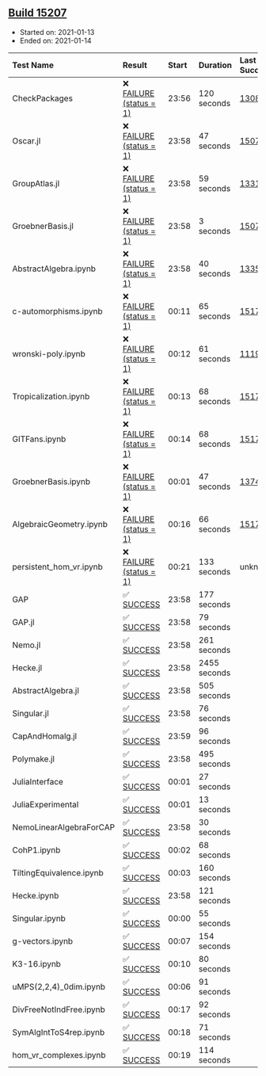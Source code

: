 ## [Build 15207](https://oscarci.mathematik.uni-kl.de/job/oscar/15207/)

* Started on: 2021-01-13
* Ended on: 2021-01-14

| Test Name    | Result | Start | Duration | Last Success | First Failure |
|:-------------|:-------|:------|:---------|:-------------|:--------------|
| CheckPackages | ❌ [FAILURE (status = 1)](https://oscarci.mathematik.uni-kl.de/job/oscar/15207/artifact/logs/build-15207/CheckPackages.log) | 23:56 | 120 seconds | [13085](https://oscarci.mathematik.uni-kl.de/job/oscar/13085/) | [13086](https://oscarci.mathematik.uni-kl.de/job/oscar/13086/) |
| Oscar.jl | ❌ [FAILURE (status = 1)](https://oscarci.mathematik.uni-kl.de/job/oscar/15207/artifact/logs/build-15207/Oscar.jl.log) | 23:58 | 47 seconds | [15079](https://oscarci.mathematik.uni-kl.de/job/oscar/15079/) | [15080](https://oscarci.mathematik.uni-kl.de/job/oscar/15080/) |
| GroupAtlas.jl | ❌ [FAILURE (status = 1)](https://oscarci.mathematik.uni-kl.de/job/oscar/15207/artifact/logs/build-15207/GroupAtlas.jl.log) | 23:58 | 59 seconds | [13311](https://oscarci.mathematik.uni-kl.de/job/oscar/13311/) | [13312](https://oscarci.mathematik.uni-kl.de/job/oscar/13312/) |
| GroebnerBasis.jl | ❌ [FAILURE (status = 1)](https://oscarci.mathematik.uni-kl.de/job/oscar/15207/artifact/logs/build-15207/GroebnerBasis.jl.log) | 23:58 | 3 seconds | [15079](https://oscarci.mathematik.uni-kl.de/job/oscar/15079/) | [15080](https://oscarci.mathematik.uni-kl.de/job/oscar/15080/) |
| AbstractAlgebra.ipynb | ❌ [FAILURE (status = 1)](https://oscarci.mathematik.uni-kl.de/job/oscar/15207/artifact/logs/build-15207/AbstractAlgebra.ipynb.log) | 23:58 | 40 seconds | [13355](https://oscarci.mathematik.uni-kl.de/job/oscar/13355/) | [13356](https://oscarci.mathematik.uni-kl.de/job/oscar/13356/) |
| c-automorphisms.ipynb | ❌ [FAILURE (status = 1)](https://oscarci.mathematik.uni-kl.de/job/oscar/15207/artifact/logs/build-15207/c-automorphisms.ipynb.log) | 00:11 | 65 seconds | [15177](https://oscarci.mathematik.uni-kl.de/job/oscar/15177/) | [15180](https://oscarci.mathematik.uni-kl.de/job/oscar/15180/) |
| wronski-poly.ipynb | ❌ [FAILURE (status = 1)](https://oscarci.mathematik.uni-kl.de/job/oscar/15207/artifact/logs/build-15207/wronski-poly.ipynb.log) | 00:12 | 61 seconds | [11192](https://oscarci.mathematik.uni-kl.de/job/oscar/11192/) | [11193](https://oscarci.mathematik.uni-kl.de/job/oscar/11193/) |
| Tropicalization.ipynb | ❌ [FAILURE (status = 1)](https://oscarci.mathematik.uni-kl.de/job/oscar/15207/artifact/logs/build-15207/Tropicalization.ipynb.log) | 00:13 | 68 seconds | [15176](https://oscarci.mathematik.uni-kl.de/job/oscar/15176/) | [15177](https://oscarci.mathematik.uni-kl.de/job/oscar/15177/) |
| GITFans.ipynb | ❌ [FAILURE (status = 1)](https://oscarci.mathematik.uni-kl.de/job/oscar/15207/artifact/logs/build-15207/GITFans.ipynb.log) | 00:14 | 68 seconds | [15177](https://oscarci.mathematik.uni-kl.de/job/oscar/15177/) | [15180](https://oscarci.mathematik.uni-kl.de/job/oscar/15180/) |
| GroebnerBasis.ipynb | ❌ [FAILURE (status = 1)](https://oscarci.mathematik.uni-kl.de/job/oscar/15207/artifact/logs/build-15207/GroebnerBasis.ipynb.log) | 00:01 | 47 seconds | [13748](https://oscarci.mathematik.uni-kl.de/job/oscar/13748/) | [13749](https://oscarci.mathematik.uni-kl.de/job/oscar/13749/) |
| AlgebraicGeometry.ipynb | ❌ [FAILURE (status = 1)](https://oscarci.mathematik.uni-kl.de/job/oscar/15207/artifact/logs/build-15207/AlgebraicGeometry.ipynb.log) | 00:16 | 66 seconds | [15177](https://oscarci.mathematik.uni-kl.de/job/oscar/15177/) | [15180](https://oscarci.mathematik.uni-kl.de/job/oscar/15180/) |
| persistent_hom_vr.ipynb | ❌ [FAILURE (status = 1)](https://oscarci.mathematik.uni-kl.de/job/oscar/15207/artifact/logs/build-15207/persistent_hom_vr.ipynb.log) | 00:21 | 133 seconds | unknown | unknown |
| GAP | ✅ [SUCCESS](https://oscarci.mathematik.uni-kl.de/job/oscar/15207/artifact/logs/build-15207/GAP.log) | 23:58 | 177 seconds |  |  |
| GAP.jl | ✅ [SUCCESS](https://oscarci.mathematik.uni-kl.de/job/oscar/15207/artifact/logs/build-15207/GAP.jl.log) | 23:58 | 79 seconds |  |  |
| Nemo.jl | ✅ [SUCCESS](https://oscarci.mathematik.uni-kl.de/job/oscar/15207/artifact/logs/build-15207/Nemo.jl.log) | 23:58 | 261 seconds |  |  |
| Hecke.jl | ✅ [SUCCESS](https://oscarci.mathematik.uni-kl.de/job/oscar/15207/artifact/logs/build-15207/Hecke.jl.log) | 23:58 | 2455 seconds |  |  |
| AbstractAlgebra.jl | ✅ [SUCCESS](https://oscarci.mathematik.uni-kl.de/job/oscar/15207/artifact/logs/build-15207/AbstractAlgebra.jl.log) | 23:58 | 505 seconds |  |  |
| Singular.jl | ✅ [SUCCESS](https://oscarci.mathematik.uni-kl.de/job/oscar/15207/artifact/logs/build-15207/Singular.jl.log) | 23:58 | 76 seconds |  |  |
| CapAndHomalg.jl | ✅ [SUCCESS](https://oscarci.mathematik.uni-kl.de/job/oscar/15207/artifact/logs/build-15207/CapAndHomalg.jl.log) | 23:59 | 96 seconds |  |  |
| Polymake.jl | ✅ [SUCCESS](https://oscarci.mathematik.uni-kl.de/job/oscar/15207/artifact/logs/build-15207/Polymake.jl.log) | 23:58 | 495 seconds |  |  |
| JuliaInterface | ✅ [SUCCESS](https://oscarci.mathematik.uni-kl.de/job/oscar/15207/artifact/logs/build-15207/JuliaInterface.log) | 00:01 | 27 seconds |  |  |
| JuliaExperimental | ✅ [SUCCESS](https://oscarci.mathematik.uni-kl.de/job/oscar/15207/artifact/logs/build-15207/JuliaExperimental.log) | 00:01 | 13 seconds |  |  |
| NemoLinearAlgebraForCAP | ✅ [SUCCESS](https://oscarci.mathematik.uni-kl.de/job/oscar/15207/artifact/logs/build-15207/NemoLinearAlgebraForCAP.log) | 23:58 | 30 seconds |  |  |
| CohP1.ipynb | ✅ [SUCCESS](https://oscarci.mathematik.uni-kl.de/job/oscar/15207/artifact/logs/build-15207/CohP1.ipynb.log) | 00:02 | 68 seconds |  |  |
| TiltingEquivalence.ipynb | ✅ [SUCCESS](https://oscarci.mathematik.uni-kl.de/job/oscar/15207/artifact/logs/build-15207/TiltingEquivalence.ipynb.log) | 00:03 | 160 seconds |  |  |
| Hecke.ipynb | ✅ [SUCCESS](https://oscarci.mathematik.uni-kl.de/job/oscar/15207/artifact/logs/build-15207/Hecke.ipynb.log) | 23:58 | 121 seconds |  |  |
| Singular.ipynb | ✅ [SUCCESS](https://oscarci.mathematik.uni-kl.de/job/oscar/15207/artifact/logs/build-15207/Singular.ipynb.log) | 00:00 | 55 seconds |  |  |
| g-vectors.ipynb | ✅ [SUCCESS](https://oscarci.mathematik.uni-kl.de/job/oscar/15207/artifact/logs/build-15207/g-vectors.ipynb.log) | 00:07 | 154 seconds |  |  |
| K3-16.ipynb | ✅ [SUCCESS](https://oscarci.mathematik.uni-kl.de/job/oscar/15207/artifact/logs/build-15207/K3-16.ipynb.log) | 00:10 | 80 seconds |  |  |
| uMPS(2,2,4)_0dim.ipynb | ✅ [SUCCESS](https://oscarci.mathematik.uni-kl.de/job/oscar/15207/artifact/logs/build-15207/uMPS-2-2-4-_0dim.ipynb.log) | 00:06 | 91 seconds |  |  |
| DivFreeNotIndFree.ipynb | ✅ [SUCCESS](https://oscarci.mathematik.uni-kl.de/job/oscar/15207/artifact/logs/build-15207/DivFreeNotIndFree.ipynb.log) | 00:17 | 92 seconds |  |  |
| SymAlgIntToS4rep.ipynb | ✅ [SUCCESS](https://oscarci.mathematik.uni-kl.de/job/oscar/15207/artifact/logs/build-15207/SymAlgIntToS4rep.ipynb.log) | 00:18 | 71 seconds |  |  |
| hom_vr_complexes.ipynb | ✅ [SUCCESS](https://oscarci.mathematik.uni-kl.de/job/oscar/15207/artifact/logs/build-15207/hom_vr_complexes.ipynb.log) | 00:19 | 114 seconds |  |  |
